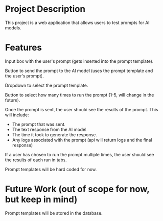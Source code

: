 # Project Description

This project is a web application that allows users to test prompts for AI models.

# Features

Input box with the user's prompt (gets inserted into the prompt template).

Button to send the prompt to the AI model (uses the prompt template and the user's prompt).

Dropdown to select the prompt template.

Button to select how many times to run the prompt (1-5, will change in the future).

Once the prompt is sent, the user should see the results of the prompt. This will include:
- The prompt that was sent.
- The text response from the AI model.
- The time it took to generate the response.
- Any logs associated with the prompt (api will return logs and the final response)

If a user has chosen to run the prompt multiple times, the user should see the results of each run in tabs.

Prompt templates will be hard coded for now.

# Future Work (out of scope for now, but keep in mind)

Prompt templates will be stored in the database.